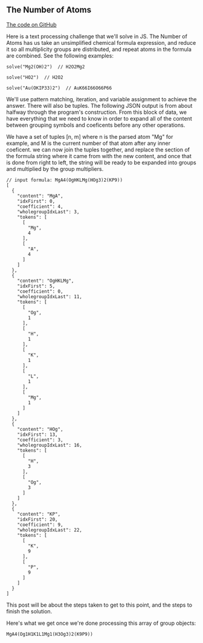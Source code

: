 ## The Number of Atoms

[The code on GitHub](https://github.com/DonaldBrower/practice-questions/blob/master/number-of-atoms/3.number-of-atoms.js)

Here is a text processing challenge that we'll solve in JS. The Number of Atoms has us take an unsimplified chemical formula expression, and reduce it so all multiplicity groups are distributed, and repeat atoms in the formula are combined. See the following examples:

```
solve("Mg2(OH)2")  // H2O2Mg2

solve("HO2")  // H2O2

solve("Au(OKIP33)2")  // AuK66I66O66P66
```

We'll use pattern matching, iteration, and variable assignment to achieve the answer. There will also be tuples. The following JSON output is from about halfway through the program's construction. From this block of data, we have everything that we need to know in order to expand all of the content between grouping symbols and coeficents before any other operations.

We have a set of tuples [n, m] where n is the parsed atom "Mg" for example, and M is the current number of that atom after any inner coeficent. we can now join the tuples together, and replace the section of the formula string where it came from with the new content, and once that is done from right to left, the string will be ready to be expanded into groups and multiplied by the group multipliers.

```
// input formula: MgA4(OgHKLMg(HOg3)2(KP9))
[
  {
    "content": "MgA",
    "idxFirst": 0,
    "coefficient": 4,
    "wholegroupIdxLast": 3,
    "tokens": [
      [
        "Mg",
        4
      ],
      [
        "A",
        4
      ]
    ]
  },
  {
    "content": "OgHKLMg",
    "idxFirst": 5,
    "coefficient": 0,
    "wholegroupIdxLast": 11,
    "tokens": [
      [
        "Og",
        1
      ],
      [
        "H",
        1
      ],
      [
        "K",
        1
      ],
      [
        "L",
        1
      ],
      [
        "Mg",
        1
      ]
    ]
  },
  {
    "content": "HOg",
    "idxFirst": 13,
    "coefficient": 3,
    "wholegroupIdxLast": 16,
    "tokens": [
      [
        "H",
        3
      ],
      [
        "Og",
        3
      ]
    ]
  },
  {
    "content": "KP",
    "idxFirst": 20,
    "coefficient": 9,
    "wholegroupIdxLast": 22,
    "tokens": [
      [
        "K",
        9
      ],
      [
        "P",
        9
      ]
    ]
  }
]
```

This post will be about the steps taken to get to this point, and the steps to finish the solution. 

Here's what we get once we're done processing this array of group objects:

`MgA4(Og1H1K1L1Mg1(H3Og3)2(K9P9))
`